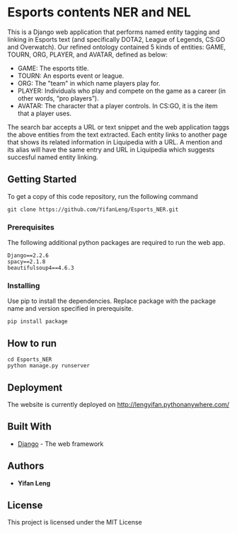 # Esports contents NER and NEL

This is a Django web application that performs named entity tagging and linking in Esports text (and specifically DOTA2, League of Legends, CS:GO and Overwatch). Our refined ontology contained 5 kinds of entities: GAME, TOURN, ORG, PLAYER, and AVATAR, defined as below:

* GAME: The esports title.
* TOURN:  An esports event or league.
* ORG: The "team" in which name players play for.
* PLAYER: Individuals who play and compete on the game as a career (in other words, “pro players”).
* AVATAR: The character that a player controls. In CS:GO, it is the item that a player uses.

The search bar accepts a URL or text snippet and the web application taggs the above entities from the text extracted. Each entity links to another page that shows its related information in Liquipedia with a URL. A mention and its alias will have the same entry and URL in Liquipedia which suggests succesful named entity linking. 

## Getting Started

To get a copy of this code repository, run the following command

```
git clone https://github.com/YifanLeng/Esports_NER.git
```


### Prerequisites

The following additional python packages are required to run the web app.

```
Django==2.2.6
spacy==2.1.8
beautifulsoup4==4.6.3
```

### Installing
Use pip to install the dependencies. Replace package with the package name and version specified in prerequisite.
```
pip install package
```


## How to run


```
cd Esports_NER
python manage.py runserver
```


## Deployment

The website is currently deployed on http://lengyifan.pythonanywhere.com/


## Built With

* [Django](https://www.djangoproject.com/) - The web framework 


## Authors

* **Yifan Leng** 

## License

This project is licensed under the MIT License 


